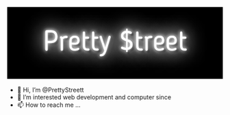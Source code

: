 <img src="https://github.com/PrettyStreett/PrettyStreett/blob/main/PrettyStreet.gif"/>

- 👋 Hi, I’m @PrettyStreett
- 👀 I’m interested web development and computer since
- 📫 How to reach me ...

<!---
PrettyStreett/PrettyStreett is a ✨ special ✨ repository because its `README.md` (this file) appears on your GitHub profile.
You can click the Preview link to take a look at your changes.
--->
